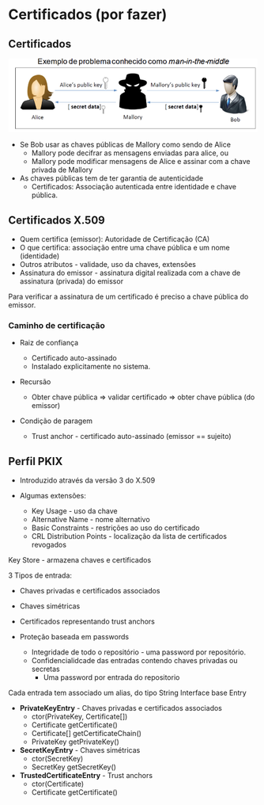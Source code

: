 # Certificados (por fazer)

## Certificados

![MITM](image-6.png)

- Se Bob usar as chaves públicas de Mallory como sendo de Alice
  - Mallory pode decifrar as mensagens enviadas para alice, ou 
  - Mallory pode modificar mensagens de Alice e assinar com a chave privada de Mallory
- As chaves públicas tem de ter garantia de autenticidade
  - Certificados: Associação autenticada entre identidade e chave pública.

## Certificados X.509

- Quem certifica (emissor): Autoridade de Certificação (CA)
- O que certifica: associação entre uma chave pública e um nome (identidade)
- Outros atributos - validade, uso da chaves, extensões
- Assinatura do emissor - assinatura digital realizada com a chave de assinatura (privada) do emissor

Para verificar a assinatura de um certificado é preciso a chave pública do emissor.

### Caminho de certificação

- Raiz de confiança
  - Certificado auto-assinado
  - Instalado explicitamente no sistema.

- Recursão
  - Obter chave pública => validar certificado => obter chave pública (do emissor)

- Condição de paragem
  - Trust anchor - certificado auto-assinado (emissor == sujeito)

## Perfil PKIX

- Introduzido através da versão 3 do X.509

- Algumas extensões:
  - Key Usage - uso da chave
  - Alternative Name - nome alternativo
  - Basic Constraints - restrições ao uso do certificado
  - CRL Distribution Points - localização da lista de certificados revogados

Key Store - armazena chaves e certificados

3 Tipos de entrada:

- Chaves privadas e certificados associados
- Chaves simétricas
- Certificados representando trust anchors

- Proteção baseada em passwords
  - Integridade de todo o repositório - uma password por repositório.
  - Confidencialidcade das entradas contendo chaves privadas ou secretas
    - Uma password por entrada do repositorio

Cada entrada tem associado um alias, do tipo String
Interface base Entry

- **PrivateKeyEntry** - Chaves privadas e certificados associados
  - ctor(PrivateKey, Certificate[])
  - Certificate getCertificate()
  - Certificate[] getCertificateChain()
  - PrivateKey getPrivateKey()
- **SecretKeyEntry** - Chaves simétricas
  - ctor(SecretKey)
  - SecretKey getSecretKey()
- **TrustedCertificateEntry** - Trust anchors
  - ctor(Certificate)
  - Certificate getCertificate()
